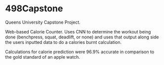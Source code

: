 # 498Capstone

Queens University Capstone Project. 

Web-based Calorie Counter. Uses CNN to determine the workout being done (benchpress, squat, deadlift, or none) and uses that output along side the users inputted data to do a calories burnt calculation. 

Calculations for calorie prediction were 96.9% accurate in comparison to the gold standard of an apple watch.

